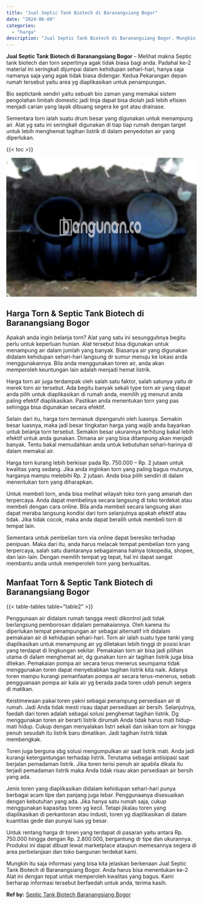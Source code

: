 ```yaml
---
title: "Jual Septic Tank Biotech di Baranangsiang Bogor"
date: "2024-06-09"
categories: 
  - "harga"
description: "Jual Septic Tank Biotech di Baranangsiang Bogor. Mungkin itu saja informasi yang bisa kita jelaskan berkenaan Jual Septic Tank Biotech di Baranangsiang Bogor..."
---
```


**Jual Septic Tank Biotech di Baranangsiang Bogor** – Melihat makna Septic tank biotech dan torn sepertinya agak tidak biasa bagi anda. Padahal ke-2 material ini seringkali dijumpai dalam kehidupan sehari-hari, hanya saja namanya saja yang agak tidak biasa didengar. Kedua Pekarangan depan rumah tersebut yaitu area yg diaplikasikan untuk penampungan.

Bio septictank sendiri yaitu sebuah bio zaman yang memakai sistem pengolahan limbah domestic jadi tinja dapat bisa diolah jadi lebih efisien menjadi carian yang layak dibuang segera ke got atau drainase.

Sementara torn ialah suatu drum besar yang digunakan untuk menampung air. Alat yg satu ini seringkali digunakan di tiap tiap rumah dengan target untuk lebih menghemat tagihan listrik di dalam penyedotan air yang diperlukan.

{{< toc >}}

![Jual Septic Tank Biotech di Baranangsiang Bogor](/images/jual-bio-septictank-29.png)

## Harga Torn & Septic Tank Biotech di Baranangsiang Bogor

Apakah anda ingin belanja torn? Alat yang satu ini sesungguhnya begitu perlu untuk keperluan hunian. Alat tersebut bisa digunakan untuk menampung air dalam jumlah yang banyak. Biasanya air yang digunakan didalam kehidupan sehari-hari langsung dr sumur menuju ke lokasi anda menggunakannya. Bila anda menggunakan toren air, anda akan memperoleh keuntungan lain adalah menjadi hemat listrik.

Harga torn air juga terdampak oleh salah satu faktor, salah satunya yaitu dr merek torn air tersebut. Ada begitu banyak sekali type torn air yang dapat anda pilih untuk diaplikasikan di rumah anda, memilih yg menurut anda paling efektif diaplikasikan. Pastikan anda menentukan torn yang pas sehingga bisa digunakan secara efektif.

Selain dari itu, harga torn termasuk dipengaruhi oleh luasnya. Semakin besar luasnya, maka jadi besar tingkatan harga yang wajib anda bayarkan untuk belanja torn tersebut. Semakin besar ukurannya terhitung bakal lebih efektif untuk anda gunakan. Dimana air yang bisa ditampung akan menjadi banyak. Tentu bakal memudahkan anda untuk kebutuhan sehari-harinya di dalam memakai air.

Harga torn kurang lebih berkisar pada Rp. 750.000 – Rp. 2 jutaan untuk kwalitas yang sedang. Jika anda inginkan torn yang paling bagus mutunya, harganya mampu melebihi Rp. 2 jutaan. Anda bisa pilih sendiri di dalam menentukan torn yang diharapkan.

Untuk membeli torn, anda bisa melihat wilayah toko torn yang amanah dan terpercaya. Anda dapat membelinya secara langsung di toko terdekat atau membeli dengan cara online. Bila anda membeli secara langsung akan dapat meraba langsung kondisi dari torn selanjutnya apakah efektif atau tidak. Jika tidak cocok, maka anda dapat beralih untuk membeli torn di tempat lain.

Sementara untuk pembelian torn via online dapat beresiko terhadap penipuan. Maka dari itu, anda harus melacak tempat pembelian torn yang terpercaya, salah satu diantaranya sebagaimana halnya tokopedia, shopee, dan lain-lain. Dengan memilih tempat yg tepat, hal ini dapat sangat membantu anda untuk memperoleh torn yang berkualitas.

## Manfaat Torn & Septic Tank Biotech di Baranangsiang Bogor

{{< table-tables table="table2" >}}

Penggunaan air didalam rumah tangga mesti dikontrol jadi tidak berlangsung pemborosan didalam pemakaiannya. Oleh karena itu diperlukan tempat penampungan air sebagai alternatif irit didalam pemakaian air di kehidupan sehari-hari. Torn air ialah suatu type tanki yang diaplikasikan untuk menampung air yg diletakan lebih tinggi dr posisi kran yang terdapat di lingkungan sekitar. Pemakaian torn air bisa jadi pilihan utama di dalam menghemat air, dg gunakan torn air tagihan listrik juga bisa ditekan. Pemakaian pompa air secara terus menerus seumpama tidak menggunakan toren dapat menyebabkan tagihan listrik kita naik. Adanya toren mampu kurangi pemanfaatan pompa air secara terus-menerus, sebab pengguanaan pompa air kala air yg berada pada toren udah penuh segera di matikan.

Keistimewaan pakai toren yakni sebagai penampung persediaan air di rumah. Jadi Anda tidak mesti risau dapat persediaan air bersih. Selanjutnya, faedah dari toren adalah sebagai solusi penghemat tagihan listrik. Dg menggunakan toren air berarti listrik dirumah Anda tidak harus mati hidup-mati hidup. Cukup dengan menyalakan listri sekali dan isikan torn air hingga penuh sesudah itu listrik baru dimatikan. Jadi tagihan listrik tidak membengkak.

Toren juga berguna sbg solusi mengumpulkan air saat listrik mati. Anda jadi kurangi ketergantungan terhadap listrik. Terutama sebagai antisipasi saat berjalan pemadaman listrik. Jika toren terisi penuh air apabila dikala itu terjadi pemadaman listrik maka Anda tidak risau akan persediaan air bersih yang ada.

Jenis toren yang diaplikasikan didalam kehidupan sehari-hari punya berbagai acam tipe dan panjang juga lebar. Penggunaanya disesuaikan dengan kebutuhan yang ada. Jika hanya satu rumah saja, cukup menggunakan kapasitas toren yg kecil. Tetapi jikalau toren yang diaplikasikan di perkantoran atau industi, toren yg diaplikasikan di dalam kuantitas gede dan punyai luas yg besar.

Untuk rentang harga dr toren yang terdapat di pasaran yaitu antara Rp. 750.000 hingga dengan Rp. 2.800.000, bergantung dr tipe dan ukurannya. Produksi ini dapat dibuat lewat marketplace ataupun memesannya segera di area perbelanjaan dan toko bangunan terdekat kami.

Mungkin itu saja informasi yang bisa kita jelaskan berkenaan Jual Septic Tank Biotech di Baranangsiang Bogor. Anda harus bisa menentukan ke-2 Alat ini dengan tepat untuk memperoleh kwalitas yang bagus. Kami berharap informasi tersebut berfaedah untuk anda, terima kasih.

**Ref by:** [Septic Tank Biotech Baranangsiang Bogor](https://id.wikipedia.org/wiki/Septic)
